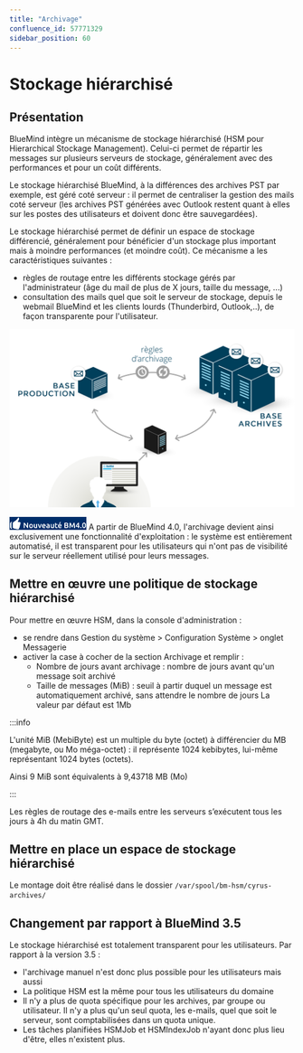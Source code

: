 ```yaml
---
title: "Archivage"
confluence_id: 57771329
sidebar_position: 60
---
```

# Stockage hiérarchisé


## Présentation

BlueMind intègre un mécanisme de stockage hiérarchisé (HSM pour Hierarchical Stockage Management). Celui-ci permet de répartir les messages sur plusieurs serveurs de stockage, généralement avec des performances et pour un coût différents.

Le stockage hiérarchisé BlueMind, à la différences des archives PST par exemple, est géré coté serveur : il permet de centraliser la gestion des mails coté serveur (les archives PST générées avec Outlook restent quant à elles sur les postes des utilisateurs et doivent donc être sauvegardées).

Le stockage hiérarchisé permet de définir un espace de stockage différencié, généralement pour bénéficier d'un stockage plus important mais à moindre performances (et moindre coût). Ce mécanisme a les caractéristiques suivantes :

- règles de routage entre les différents stockage gérés par l'administrateur (âge du mail de plus de X jours, taille du message, ...)
- consultation des mails quel que soit le serveur de stockage, depuis le webmail BlueMind et les clients lourds (Thunderbird, Outlook,..), de façon transparente pour l'utilisateur.


![](../../attachments/57771329/58592746.png)

![](../../attachments/57771329/58592744.png) A partir de BlueMind 4.0, l'archivage devient ainsi exclusivement une fonctionnalité d'exploitation : le système est entièrement automatisé, il est transparent pour les utilisateurs qui n'ont pas de visibilité sur le serveur réellement utilisé pour leurs messages.

## Mettre en œuvre une politique de stockage hiérarchisé

Pour mettre en œuvre HSM, dans la console d'administration :

- se rendre dans Gestion du système > Configuration Système > onglet Messagerie
- activer la case à cocher de la section Archivage et remplir :
    - Nombre de jours avant archivage : nombre de jours avant qu'un message soit archivé
    - Taille de messages (MiB) : seuil à partir duquel un message est automatiquement archivé, sans attendre le nombre de jours
La valeur par défaut est 1Mb


:::info

L'unité MiB (MebiByte) est un multiple du byte (octet) à différencier du MB (megabyte, ou Mo méga-octet) : il représente 1024 kebibytes, lui-même représentant 1024 bytes (octets).

Ainsi 9 MiB sont équivalents à 9,43718 MB (Mo)

:::


Les règles de routage des e-mails entre les serveurs s’exécutent tous les jours à 4h du matin GMT.

## Mettre en place un espace de stockage hiérarchisé

Le montage doit être réalisé dans le dossier `/var/spool/bm-hsm/cyrus-archives/`

## Changement par rapport à BlueMind 3.5

Le stockage hiérarchisé est totalement transparent pour les utilisateurs. Par rapport à la version 3.5 :
- l'archivage manuel n'est donc plus possible pour les utilisateurs mais aussi
- La politique HSM est la même pour tous les utilisateurs du domaine
- Il n'y a plus de quota spécifique pour les archives, par groupe ou utilisateur. Il n'y a plus qu'un seul quota, les e-mails, quel que soit le serveur, sont comptabilisées dans un quota unique.
- Les tâches planifiées HSMJob et HSMIndexJob n'ayant donc plus lieu d'être, elles n'existent plus.


